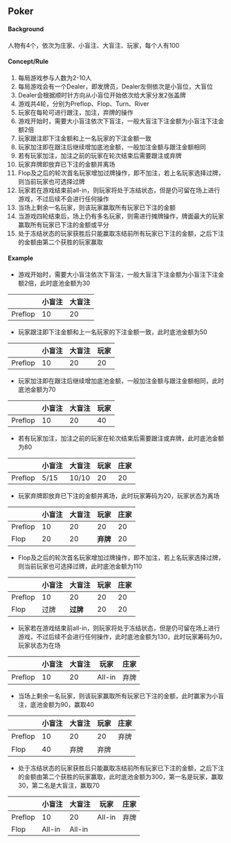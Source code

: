 ## Poker

#### Background

人物有4个，依次为庄家、小盲注、大盲注、玩家，每个人有100

#### Concept/Rule

1. 每局游戏参与人数为2-10人
2. 每局游戏会有一个Dealer，即发牌员，Dealer左侧依次是小盲位，大盲位
3. Dealer会根据顺时针方向从小盲位开始依次给大家分发2张盖牌
4. 游戏共4轮，分别为Preflop、Flop、Turn、River
5. 玩家在每轮可进行跟注，加注，弃牌的操作
6. 游戏开始时，需要大小盲注依次下盲注，一般大盲注下注金额为小盲注下注金额2倍
7. 玩家跟注即下注金额和上一名玩家的下注金额一致
8. 玩家加注即在跟注后继续增加底池金额，一般加注金额与跟注金额相同
9. 若有玩家加注，加注之前的玩家在轮次结束后需要跟注或弃牌
10. 玩家弃牌即放弃已下注的金额并离场
11. Flop及之后的轮次首名玩家增加过牌操作，即不加注，若上名玩家选择过牌，则当前玩家也可选择过牌
12. 玩家若在游戏结束前all-in，则玩家将处于冻结状态，但是仍可留在场上进行游戏，不过后续不会进行任何操作
13. 当场上剩余一名玩家，则该玩家赢取所有玩家已下注的金额
14. 当游戏四轮结束后，场上仍有多名玩家，则需进行摊牌操作，牌面最大的玩家赢取所有玩家已下注的金额或平分
15. 处于冻结状态的玩家获胜后只能赢取冻结前所有玩家已下注的金额，之后下注的金额由第二个获胜的玩家赢取

#### Example

* 游戏开始时，需要大小盲注依次下盲注，一般大盲注下注金额为小盲注下注金额2倍，此时底池金额为30

|         | 小盲注 | 大盲注 |
| ------- | ------ | ------ |
| Preflop | 10     | 20     |

* 玩家跟注即下注金额和上一名玩家的下注金额一致，此时底池金额为50

|         | 小盲注 | 大盲注 | 玩家 |
| ------- | ------ | ------ | ---- |
| Preflop | 10     | 20     | 20   |

* 玩家加注即在跟注后继续增加底池金额，一般加注金额与跟注金额相同，此时底池金额为70

|         | 小盲注 | 大盲注 | 玩家 |
| ------- | ------ | ------ | ---- |
| Preflop | 10     | 20     | 40   |

* 若有玩家加注，加注之前的玩家在轮次结束后需要跟注或弃牌，此时底池金额为80

|         | 小盲注 | 大盲注 | 玩家 | 庄家 |
| ------- | ------ | ------ | ---- | ---- |
| Preflop | 5/15   | 10/10  | 20   | 20   |

* 玩家弃牌即放弃已下注的金额并离场，此时玩家筹码为20，玩家状态为离场

|         | 小盲注 | 大盲注 | 玩家     | 庄家 |
| ------- | ------ | ------ | -------- | ---- |
| Preflop | 10     | 20     | 20       | 20   |
| Flop    | 20     | 20     | **弃牌** | 20   |

* Flop及之后的轮次首名玩家增加过牌操作，即不加注，若上名玩家选择过牌，则当前玩家也可选择过牌，此时底池金额为110

|         | 小盲注 | 大盲注   | 玩家 | 庄家 |
| ------- | ------ | -------- | ---- | ---- |
| Preflop | 10     | 20       | 20   | 20   |
| Flop    | 过牌   | **过牌** | 20   | 20   |

* 玩家若在游戏结束前all-in，则玩家将处于冻结状态，但是仍可留在场上进行游戏，不过后续不会进行任何操作，此时底池金额为130，此时玩家筹码为0，玩家状态为在场

|         | 小盲注 | 大盲注 | 玩家   | 庄家 |
| ------- | ------ | ------ | ------ | ---- |
| Preflop | 10     | 20     | All-in | 弃牌 |

* 当场上剩余一名玩家，则该玩家赢取所有玩家已下注的金额，此时赢家为小盲注，底池金额为90，赢取40

|         | 小盲注 | 大盲注 | 玩家 | 庄家 |
| ------- | ------ | ------ | ---- | ---- |
| Preflop | 10     | 20     | 20   | 弃牌 |
| Flop    | 40     | 弃牌   | 弃牌 |      |

* 处于冻结状态的玩家获胜后只能赢取冻结前所有玩家已下注的金额，之后下注的金额由第二个获胜的玩家赢取，此时底池金额为300，第一名是玩家，赢取30，第二名是大盲注，赢取70

|         | 小盲注 | 大盲注 | 玩家   | 庄家 |
| ------- | ------ | ------ | ------ | ---- |
| Preflop | 10     | 20     | All-in | 弃牌 |
| Flop    | All-in | All-in |        |      |
